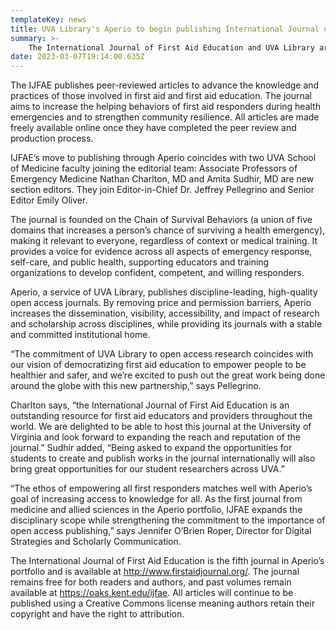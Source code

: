 ```yaml
---
templateKey: news
title: UVA Library's Aperio to begin publishing International Journal of First Aid Education
summary: >-
    The International Journal of First Aid Education and UVA Library are pleased to announce that IJFAE has joined Aperio, the UVA Library-led open access press.
date: 2023-03-07T19:14:00.635Z
---
```

The IJFAE publishes peer-reviewed articles to advance the knowledge and practices of those involved in first aid and first aid education. The journal aims to increase the helping behaviors of first aid responders during health emergencies and to strengthen community resilience. All articles are made freely available online once they have completed the peer review and production process.

IJFAE’s move to publishing through Aperio coincides with two UVA School of Medicine faculty joining the editorial team: Associate Professors of Emergency Medicine Nathan Charlton, MD and Amita Sudhir, MD are new section editors. They join Editor-in-Chief Dr. Jeffrey Pellegrino and Senior Editor Emily Oliver.

The journal is founded on the Chain of Survival Behaviors (a union of five domains that increases a person’s chance of surviving a health emergency), making it relevant to everyone, regardless of context or medical training. It provides a voice for evidence across all aspects of emergency response, self-care, and public health, supporting educators and training organizations to develop confident, competent, and willing responders.

Aperio, a service of UVA Library, publishes discipline-leading, high-quality open access journals. By removing price and permission barriers, Aperio increases the dissemination, visibility, accessibility, and impact of research and scholarship across disciplines, while providing its journals with a stable and committed institutional home.

“The commitment of UVA Library to open access research coincides with our vision of democratizing first aid education to empower people to be healthier and safer, and we’re excited to push out the great work being done around the globe with this new partnership,” says Pellegrino.

Charlton says, “the International Journal of First Aid Education is an outstanding resource for first aid educators and providers throughout the world. We are delighted to be able to host this journal at the University of Virginia and look forward to expanding the reach and reputation of the journal.” Sudhir added, “Being asked to expand the opportunities for students to create and publish works in the journal internationally will also bring great opportunities for our student researchers across UVA.”

“The ethos of empowering all first responders matches well with Aperio’s goal of increasing access to knowledge for all. As the first journal from medicine and allied sciences in the Aperio portfolio, IJFAE expands the disciplinary scope while strengthening the commitment to the importance of open access publishing,” says Jennifer O’Brien Roper, Director for Digital Strategies and Scholarly Communication.

The International Journal of First Aid Education is the fifth journal in Aperio’s portfolio and is available at http://www.firstaidjournal.org/. The journal remains free for both readers and authors, and past volumes remain available at https://oaks.kent.edu/ijfae. All articles will continue to be published using a Creative Commons license meaning authors retain their copyright and have the right to attribution.